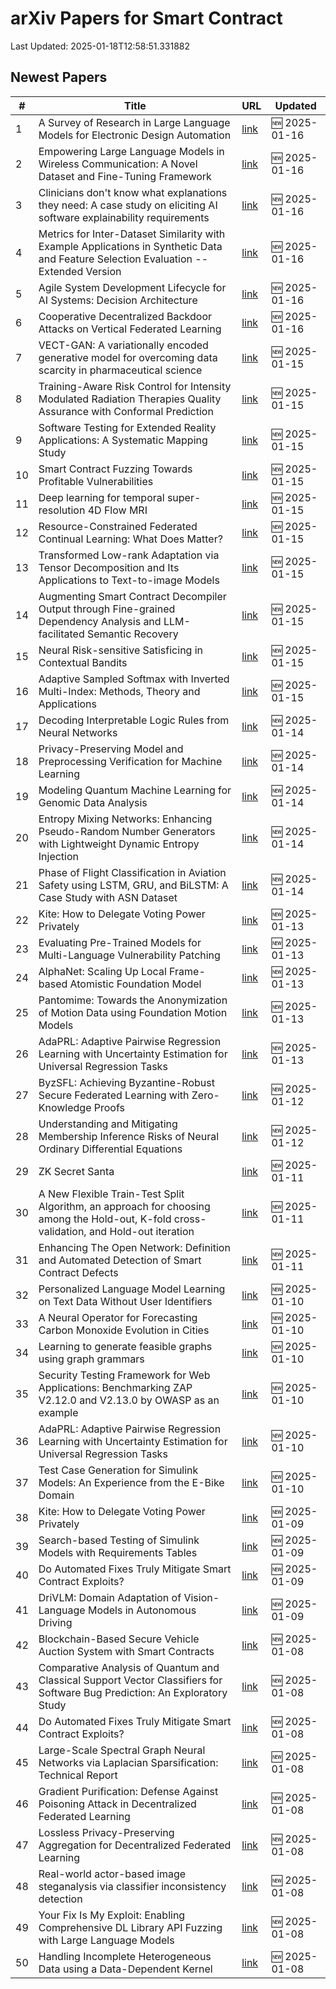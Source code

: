 # arXiv Papers for Smart Contract

Last Updated: 2025-01-18T12:58:51.331882

## Newest Papers

|\#|Title|URL|Updated|
|---|---|---|---|
|1|A Survey of Research in Large Language Models for Electronic Design Automation|[link](http://arxiv.org/abs/2501.09655v1)|🆕 2025-01-16|
|2|Empowering Large Language Models in Wireless Communication: A Novel Dataset and Fine-Tuning Framework|[link](http://arxiv.org/abs/2501.09631v1)|🆕 2025-01-16|
|3|Clinicians don't know what explanations they need: A case study on eliciting AI software explainability requirements|[link](http://arxiv.org/abs/2501.09592v1)|🆕 2025-01-16|
|4|Metrics for Inter-Dataset Similarity with Example Applications in Synthetic Data and Feature Selection Evaluation -- Extended Version|[link](http://arxiv.org/abs/2501.09591v1)|🆕 2025-01-16|
|5|Agile System Development Lifecycle for AI Systems: Decision Architecture|[link](http://arxiv.org/abs/2501.09434v1)|🆕 2025-01-16|
|6|Cooperative Decentralized Backdoor Attacks on Vertical Federated Learning|[link](http://arxiv.org/abs/2501.09320v1)|🆕 2025-01-16|
|7|VECT-GAN: A variationally encoded generative model for overcoming data scarcity in pharmaceutical science|[link](http://arxiv.org/abs/2501.08995v1)|🆕 2025-01-15|
|8|Training-Aware Risk Control for Intensity Modulated Radiation Therapies Quality Assurance with Conformal Prediction|[link](http://arxiv.org/abs/2501.08963v1)|🆕 2025-01-15|
|9|Software Testing for Extended Reality Applications: A Systematic Mapping Study|[link](http://arxiv.org/abs/2501.08909v1)|🆕 2025-01-15|
|10|Smart Contract Fuzzing Towards Profitable Vulnerabilities|[link](http://arxiv.org/abs/2501.08834v1)|🆕 2025-01-15|
|11|Deep learning for temporal super-resolution 4D Flow MRI|[link](http://arxiv.org/abs/2501.08780v1)|🆕 2025-01-15|
|12|Resource-Constrained Federated Continual Learning: What Does Matter?|[link](http://arxiv.org/abs/2501.08737v1)|🆕 2025-01-15|
|13|Transformed Low-rank Adaptation via Tensor Decomposition and Its Applications to Text-to-image Models|[link](http://arxiv.org/abs/2501.08727v1)|🆕 2025-01-15|
|14|Augmenting Smart Contract Decompiler Output through Fine-grained Dependency Analysis and LLM-facilitated Semantic Recovery|[link](http://arxiv.org/abs/2501.08670v1)|🆕 2025-01-15|
|15|Neural Risk-sensitive Satisficing in Contextual Bandits|[link](http://arxiv.org/abs/2501.08612v1)|🆕 2025-01-15|
|16|Adaptive Sampled Softmax with Inverted Multi-Index: Methods, Theory and Applications|[link](http://arxiv.org/abs/2501.08563v1)|🆕 2025-01-15|
|17|Decoding Interpretable Logic Rules from Neural Networks|[link](http://arxiv.org/abs/2501.08281v1)|🆕 2025-01-14|
|18|Privacy-Preserving Model and Preprocessing Verification for Machine Learning|[link](http://arxiv.org/abs/2501.08236v1)|🆕 2025-01-14|
|19|Modeling Quantum Machine Learning for Genomic Data Analysis|[link](http://arxiv.org/abs/2501.08193v1)|🆕 2025-01-14|
|20|Entropy Mixing Networks: Enhancing Pseudo-Random Number Generators with Lightweight Dynamic Entropy Injection|[link](http://arxiv.org/abs/2501.08031v1)|🆕 2025-01-14|
|21|Phase of Flight Classification in Aviation Safety using LSTM, GRU, and BiLSTM: A Case Study with ASN Dataset|[link](http://arxiv.org/abs/2501.07925v1)|🆕 2025-01-14|
|22|Kite: How to Delegate Voting Power Privately|[link](http://arxiv.org/abs/2501.05626v2)|🆕 2025-01-13|
|23|Evaluating Pre-Trained Models for Multi-Language Vulnerability Patching|[link](http://arxiv.org/abs/2501.07339v1)|🆕 2025-01-13|
|24|AlphaNet: Scaling Up Local Frame-based Atomistic Foundation Model|[link](http://arxiv.org/abs/2501.07155v1)|🆕 2025-01-13|
|25|Pantomime: Towards the Anonymization of Motion Data using Foundation Motion Models|[link](http://arxiv.org/abs/2501.07149v1)|🆕 2025-01-13|
|26|AdaPRL: Adaptive Pairwise Regression Learning with Uncertainty Estimation for Universal Regression Tasks|[link](http://arxiv.org/abs/2501.05809v2)|🆕 2025-01-13|
|27|ByzSFL: Achieving Byzantine-Robust Secure Federated Learning with Zero-Knowledge Proofs|[link](http://arxiv.org/abs/2501.06953v1)|🆕 2025-01-12|
|28|Understanding and Mitigating Membership Inference Risks of Neural Ordinary Differential Equations|[link](http://arxiv.org/abs/2501.06686v1)|🆕 2025-01-12|
|29|ZK Secret Santa|[link](http://arxiv.org/abs/2501.06515v1)|🆕 2025-01-11|
|30|A New Flexible Train-Test Split Algorithm, an approach for choosing among the Hold-out, K-fold cross-validation, and Hold-out iteration|[link](http://arxiv.org/abs/2501.06492v1)|🆕 2025-01-11|
|31|Enhancing The Open Network: Definition and Automated Detection of Smart Contract Defects|[link](http://arxiv.org/abs/2501.06459v1)|🆕 2025-01-11|
|32|Personalized Language Model Learning on Text Data Without User Identifiers|[link](http://arxiv.org/abs/2501.06062v1)|🆕 2025-01-10|
|33|A Neural Operator for Forecasting Carbon Monoxide Evolution in Cities|[link](http://arxiv.org/abs/2501.06007v1)|🆕 2025-01-10|
|34|Learning to generate feasible graphs using graph grammars|[link](http://arxiv.org/abs/2501.06003v1)|🆕 2025-01-10|
|35|Security Testing Framework for Web Applications: Benchmarking ZAP V2.12.0 and V2.13.0 by OWASP as an example|[link](http://arxiv.org/abs/2501.05907v1)|🆕 2025-01-10|
|36|AdaPRL: Adaptive Pairwise Regression Learning with Uncertainty Estimation for Universal Regression Tasks|[link](http://arxiv.org/abs/2501.05809v1)|🆕 2025-01-10|
|37|Test Case Generation for Simulink Models: An Experience from the E-Bike Domain|[link](http://arxiv.org/abs/2501.05792v1)|🆕 2025-01-10|
|38|Kite: How to Delegate Voting Power Privately|[link](http://arxiv.org/abs/2501.05626v1)|🆕 2025-01-09|
|39|Search-based Testing of Simulink Models with Requirements Tables|[link](http://arxiv.org/abs/2501.05412v1)|🆕 2025-01-09|
|40|Do Automated Fixes Truly Mitigate Smart Contract Exploits?|[link](http://arxiv.org/abs/2501.04600v2)|🆕 2025-01-09|
|41|DriVLM: Domain Adaptation of Vision-Language Models in Autonomous Driving|[link](http://arxiv.org/abs/2501.05081v1)|🆕 2025-01-09|
|42|Blockchain-Based Secure Vehicle Auction System with Smart Contracts|[link](http://arxiv.org/abs/2501.04841v1)|🆕 2025-01-08|
|43|Comparative Analysis of Quantum and Classical Support Vector Classifiers for Software Bug Prediction: An Exploratory Study|[link](http://arxiv.org/abs/2501.04690v1)|🆕 2025-01-08|
|44|Do Automated Fixes Truly Mitigate Smart Contract Exploits?|[link](http://arxiv.org/abs/2501.04600v1)|🆕 2025-01-08|
|45|Large-Scale Spectral Graph Neural Networks via Laplacian Sparsification: Technical Report|[link](http://arxiv.org/abs/2501.04570v1)|🆕 2025-01-08|
|46|Gradient Purification: Defense Against Poisoning Attack in Decentralized Federated Learning|[link](http://arxiv.org/abs/2501.04453v1)|🆕 2025-01-08|
|47|Lossless Privacy-Preserving Aggregation for Decentralized Federated Learning|[link](http://arxiv.org/abs/2501.04409v1)|🆕 2025-01-08|
|48|Real-world actor-based image steganalysis via classifier inconsistency detection|[link](http://arxiv.org/abs/2501.04362v1)|🆕 2025-01-08|
|49|Your Fix Is My Exploit: Enabling Comprehensive DL Library API Fuzzing with Large Language Models|[link](http://arxiv.org/abs/2501.04312v1)|🆕 2025-01-08|
|50|Handling Incomplete Heterogeneous Data using a Data-Dependent Kernel|[link](http://arxiv.org/abs/2501.04300v1)|🆕 2025-01-08|
